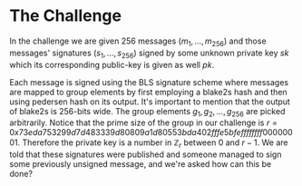 # The Challenge

In the challenge we are given 256 messages $(m_1,\ldots,m_{256})$ and those messages' signatures $(s_1,\ldots,s_{256})$
signed by some unknown private key $sk$ which its corresponding public-key is given as well $pk$.

Each message is signed using the BLS signature scheme where messages are mapped to group elements by first employing a blake2s hash and then using pedersen hash on its output.
It's important to mention that the output of blake2s is 256-bits wide. The group elements $g_1,g_2,\ldots, g_{256}$ are picked arbitrarily.
Notice that the prime size of the group in our challenge is $r=0x73eda753299d7d483339d80809a1d80553bda402fffe5bfeffffffff00000001$.
Therefore the private key is a number in $\mathbb{Z}_r$ between 0 and $r-1$.
We are told that these signatures were published and someone managed to sign some previously unsigned message, and we're asked how can this be done?


